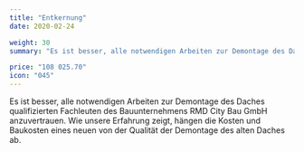 ```yaml
---
title: "Entkernung"
date: 2020-02-24

weight: 30
summary: "Es ist besser, alle notwendigen Arbeiten zur Demontage des Daches qualifizierten Fachleuten des Bauunternehmens RMD City Bau GmbH anzuvertrauen. Wie unsere Erfahrung zeigt, hängen die Kosten und Baukosten eines neuen von der Qualität der Demontage des alten Daches ab."

price: "108 025.70"
icon: "045"
---
```


Es ist besser, alle notwendigen Arbeiten zur Demontage des Daches qualifizierten Fachleuten des Bauunternehmens RMD City Bau GmbH anzuvertrauen. Wie unsere Erfahrung zeigt, hängen die Kosten und Baukosten eines neuen von der Qualität der Demontage des alten Daches ab.
